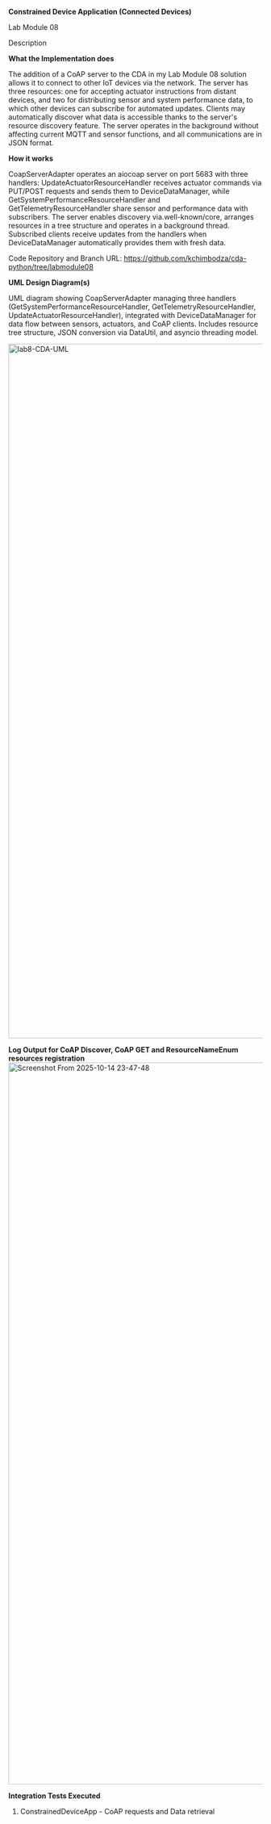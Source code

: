 **Constrained Device Application (Connected Devices)**

Lab Module 08

Description

**What the Implementation does**

The addition of a CoAP server to the CDA in my Lab Module 08 solution allows it to connect to other IoT devices via the network.  The server has three resources: one for accepting actuator instructions from distant devices, and two for distributing sensor and system performance data, to which other devices can subscribe for automated updates.  Clients may automatically discover what data is accessible thanks to the server's resource discovery feature.  The server operates in the background without affecting current MQTT and sensor functions, and all communications are in JSON format.

**How it works**

CoapServerAdapter operates an aiocoap server on port 5683 with three handlers: UpdateActuatorResourceHandler receives actuator commands via PUT/POST requests and sends them to DeviceDataManager, while GetSystemPerformanceResourceHandler and GetTelemetryResourceHandler share sensor and performance data with subscribers.  The server enables discovery via.well-known/core, arranges resources in a tree structure and operates in a background thread.  Subscribed clients receive updates from the handlers when DeviceDataManager automatically provides them with fresh data.

Code Repository and Branch
URL: https://github.com/kchimbodza/cda-python/tree/labmodule08

**UML Design Diagram(s)**

UML diagram showing CoapServerAdapter managing three handlers (GetSystemPerformanceResourceHandler, GetTelemetryResourceHandler, UpdateActuatorResourceHandler), integrated with DeviceDataManager for data flow between sensors, actuators, and CoAP clients. Includes resource tree structure, JSON conversion via DataUtil, and asyncio threading model.

<img width="2208" height="1377" alt="lab8-CDA-UML" src="https://github.com/user-attachments/assets/55d98c8e-81d8-4715-b994-9c32772e0f97" />

**Log Output for CoAP Discover, CoAP GET and ResourceNameEnum resources registration**
<img width="2904" height="1431" alt="Screenshot From 2025-10-14 23-47-48" src="https://github.com/user-attachments/assets/2cfff6b7-7510-49a0-bee6-c8ed7025c63f" />


**Integration Tests Executed**

1. ConstrainedDeviceApp - CoAP requests and Data retrieval
